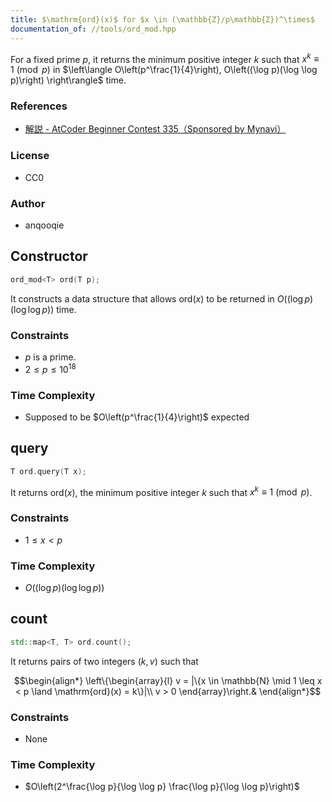 ```yaml
---
title: $\mathrm{ord}(x)$ for $x \in (\mathbb{Z}/p\mathbb{Z})^\times$
documentation_of: //tools/ord_mod.hpp
---
```


For a fixed prime $p$, it returns the minimum positive integer $k$ such that $x^k \equiv 1 \pmod{p}$ in $\left\langle O\left(p^\frac{1}{4}\right), O\left((\log p)(\log \log p)\right) \right\rangle$ time.

### References
- [解説 - AtCoder Beginner Contest 335（Sponsored by Mynavi）](https://atcoder.jp/contests/abc335/editorial/9045)

### License
- CC0

### Author
- anqooqie

## Constructor
```cpp
ord_mod<T> ord(T p);
```

It constructs a data structure that allows $\mathrm{ord}(x)$ to be returned in $O((\log p)(\log \log p))$ time.

### Constraints
- $p$ is a prime.
- $2 \leq p \leq 10^{18}$

### Time Complexity
- Supposed to be $O\left(p^\frac{1}{4}\right)$ expected

## query
```cpp
T ord.query(T x);
```

It returns $\mathrm{ord}(x)$, the minimum positive integer $k$ such that $x^k \equiv 1 \pmod{p}$.

### Constraints
- $1 \leq x < p$

### Time Complexity
- $O((\log p)(\log \log p))$

## count
```cpp
std::map<T, T> ord.count();
```

It returns pairs of two integers $(k, v)$ such that

$$\begin{align*}
\left\{\begin{array}{l}
v = |\{x \in \mathbb{N} \mid 1 \leq x < p \land \mathrm{ord}(x) = k\}|\\
v > 0
\end{array}\right.&
\end{align*}$$

### Constraints
- None

### Time Complexity
- $O\left(2^\frac{\log p}{\log \log p} \frac{\log p}{\log \log p}\right)$
